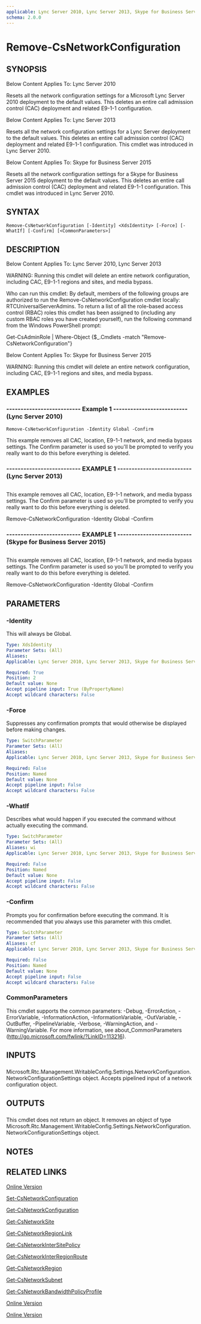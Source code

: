 ```yaml
---
applicable: Lync Server 2010, Lync Server 2013, Skype for Business Server 2015
schema: 2.0.0
---
```


# Remove-CsNetworkConfiguration

## SYNOPSIS
Below Content Applies To: Lync Server 2010

Resets all the network configuration settings for a Microsoft Lync Server 2010 deployment to the default values.
This deletes an entire call admission control (CAC) deployment and related E9-1-1 configuration.

Below Content Applies To: Lync Server 2013

Resets all the network configuration settings for a Lync Server deployment to the default values.
This deletes an entire call admission control (CAC) deployment and related E9-1-1 configuration.
This cmdlet was introduced in Lync Server 2010.

Below Content Applies To: Skype for Business Server 2015

Resets all the network configuration settings for a Skype for Business Server 2015 deployment to the default values.
This deletes an entire call admission control (CAC) deployment and related E9-1-1 configuration.
This cmdlet was introduced in Lync Server 2010.



## SYNTAX

```
Remove-CsNetworkConfiguration [-Identity] <XdsIdentity> [-Force] [-WhatIf] [-Confirm] [<CommonParameters>]
```

## DESCRIPTION
Below Content Applies To: Lync Server 2010, Lync Server 2013

WARNING: Running this cmdlet will delete an entire network configuration, including CAC, E9-1-1 regions and sites, and media bypass.

Who can run this cmdlet: By default, members of the following groups are authorized to run the Remove-CsNetworkConfiguration cmdlet locally: RTCUniversalServerAdmins.
To return a list of all the role-based access control (RBAC) roles this cmdlet has been assigned to (including any custom RBAC roles you have created yourself), run the following command from the Windows PowerShell prompt:

Get-CsAdminRole | Where-Object {$_.Cmdlets -match "Remove-CsNetworkConfiguration"}

Below Content Applies To: Skype for Business Server 2015

WARNING: Running this cmdlet will delete an entire network configuration, including CAC, E9-1-1 regions and sites, and media bypass.



## EXAMPLES

### -------------------------- Example 1 -------------------------- (Lync Server 2010)
```
Remove-CsNetworkConfiguration -Identity Global -Confirm
```

This example removes all CAC, location, E9-1-1 network, and media bypass settings.
The Confirm parameter is used so you'll be prompted to verify you really want to do this before everything is deleted.

### -------------------------- EXAMPLE 1 -------------------------- (Lync Server 2013)
```

```

This example removes all CAC, location, E9-1-1 network, and media bypass settings.
The Confirm parameter is used so you'll be prompted to verify you really want to do this before everything is deleted.

Remove-CsNetworkConfiguration -Identity Global -Confirm

### -------------------------- EXAMPLE 1 -------------------------- (Skype for Business Server 2015)
```

```

This example removes all CAC, location, E9-1-1 network, and media bypass settings.
The Confirm parameter is used so you'll be prompted to verify you really want to do this before everything is deleted.

Remove-CsNetworkConfiguration -Identity Global -Confirm

## PARAMETERS

### -Identity
This will always be Global.

```yaml
Type: XdsIdentity
Parameter Sets: (All)
Aliases: 
Applicable: Lync Server 2010, Lync Server 2013, Skype for Business Server 2015

Required: True
Position: 2
Default value: None
Accept pipeline input: True (ByPropertyName)
Accept wildcard characters: False
```

### -Force
Suppresses any confirmation prompts that would otherwise be displayed before making changes.

```yaml
Type: SwitchParameter
Parameter Sets: (All)
Aliases: 
Applicable: Lync Server 2010, Lync Server 2013, Skype for Business Server 2015

Required: False
Position: Named
Default value: None
Accept pipeline input: False
Accept wildcard characters: False
```

### -WhatIf
Describes what would happen if you executed the command without actually executing the command.

```yaml
Type: SwitchParameter
Parameter Sets: (All)
Aliases: wi
Applicable: Lync Server 2010, Lync Server 2013, Skype for Business Server 2015

Required: False
Position: Named
Default value: None
Accept pipeline input: False
Accept wildcard characters: False
```

### -Confirm
Prompts you for confirmation before executing the command.
It is recommended that you always use this parameter with this cmdlet.

```yaml
Type: SwitchParameter
Parameter Sets: (All)
Aliases: cf
Applicable: Lync Server 2010, Lync Server 2013, Skype for Business Server 2015

Required: False
Position: Named
Default value: None
Accept pipeline input: False
Accept wildcard characters: False
```

### CommonParameters
This cmdlet supports the common parameters: -Debug, -ErrorAction, -ErrorVariable, -InformationAction, -InformationVariable, -OutVariable, -OutBuffer, -PipelineVariable, -Verbose, -WarningAction, and -WarningVariable. For more information, see about_CommonParameters (http://go.microsoft.com/fwlink/?LinkID=113216).

## INPUTS

###  
Microsoft.Rtc.Management.WritableConfig.Settings.NetworkConfiguration.NetworkConfigurationSettings object.
Accepts pipelined input of a network configuration object.

## OUTPUTS

###  
This cmdlet does not return an object.
It removes an object of type Microsoft.Rtc.Management.WritableConfig.Settings.NetworkConfiguration.NetworkConfigurationSettings object.

## NOTES

## RELATED LINKS

[Online Version](http://technet.microsoft.com/EN-US/library/d6945015-67f7-4f04-87ae-7cb977650d96(OCS.14).aspx)

[Set-CsNetworkConfiguration]()

[Get-CsNetworkConfiguration]()

[Get-CsNetworkSite]()

[Get-CsNetworkRegionLink]()

[Get-CsNetworkInterSitePolicy]()

[Get-CsNetworkInterRegionRoute]()

[Get-CsNetworkRegion]()

[Get-CsNetworkSubnet]()

[Get-CsNetworkBandwidthPolicyProfile]()

[Online Version](http://technet.microsoft.com/EN-US/library/d6945015-67f7-4f04-87ae-7cb977650d96(OCS.15).aspx)

[Online Version](http://technet.microsoft.com/EN-US/library/d6945015-67f7-4f04-87ae-7cb977650d96(OCS.16).aspx)

